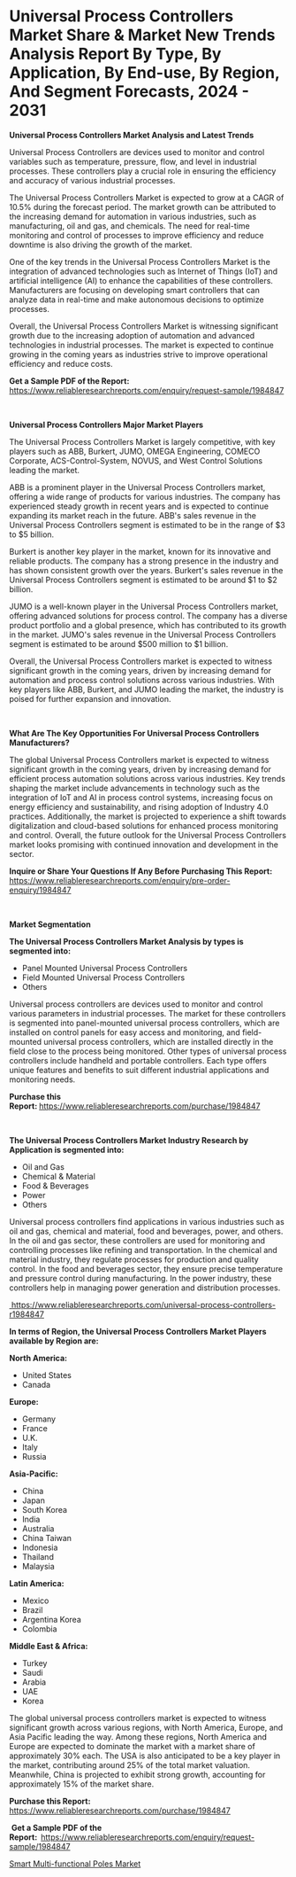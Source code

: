 <p><h1>Universal Process Controllers Market Share & Market New Trends Analysis Report By Type, By Application, By End-use, By Region, And Segment Forecasts, 2024 - 2031</h1></p><p><strong>Universal Process Controllers Market Analysis and Latest Trends</strong></p>
<p><p>Universal Process Controllers are devices used to monitor and control variables such as temperature, pressure, flow, and level in industrial processes. These controllers play a crucial role in ensuring the efficiency and accuracy of various industrial processes.</p><p>The Universal Process Controllers Market is expected to grow at a CAGR of 10.5% during the forecast period. The market growth can be attributed to the increasing demand for automation in various industries, such as manufacturing, oil and gas, and chemicals. The need for real-time monitoring and control of processes to improve efficiency and reduce downtime is also driving the growth of the market.</p><p>One of the key trends in the Universal Process Controllers Market is the integration of advanced technologies such as Internet of Things (IoT) and artificial intelligence (AI) to enhance the capabilities of these controllers. Manufacturers are focusing on developing smart controllers that can analyze data in real-time and make autonomous decisions to optimize processes.</p><p>Overall, the Universal Process Controllers Market is witnessing significant growth due to the increasing adoption of automation and advanced technologies in industrial processes. The market is expected to continue growing in the coming years as industries strive to improve operational efficiency and reduce costs.</p></p>
<p><strong>Get a Sample PDF of the Report:&nbsp;</strong> <a href="https://www.reliableresearchreports.com/enquiry/request-sample/1984847">https://www.reliableresearchreports.com/enquiry/request-sample/1984847</a></p>
<p>&nbsp;</p>
<p><strong>Universal Process Controllers Major Market Players</strong></p>
<p><p>The Universal Process Controllers Market is largely competitive, with key players such as ABB, Burkert, JUMO, OMEGA Engineering, COMECO Corporate, ACS-Control-System, NOVUS, and West Control Solutions leading the market. </p><p>ABB is a prominent player in the Universal Process Controllers market, offering a wide range of products for various industries. The company has experienced steady growth in recent years and is expected to continue expanding its market reach in the future. ABB's sales revenue in the Universal Process Controllers segment is estimated to be in the range of $3 to $5 billion.</p><p>Burkert is another key player in the market, known for its innovative and reliable products. The company has a strong presence in the industry and has shown consistent growth over the years. Burkert's sales revenue in the Universal Process Controllers segment is estimated to be around $1 to $2 billion.</p><p>JUMO is a well-known player in the Universal Process Controllers market, offering advanced solutions for process control. The company has a diverse product portfolio and a global presence, which has contributed to its growth in the market. JUMO's sales revenue in the Universal Process Controllers segment is estimated to be around $500 million to $1 billion.</p><p>Overall, the Universal Process Controllers market is expected to witness significant growth in the coming years, driven by increasing demand for automation and process control solutions across various industries. With key players like ABB, Burkert, and JUMO leading the market, the industry is poised for further expansion and innovation.</p></p>
<p>&nbsp;</p>
<p><strong>What Are The Key Opportunities For Universal Process Controllers Manufacturers?</strong></p>
<p><p>The global Universal Process Controllers market is expected to witness significant growth in the coming years, driven by increasing demand for efficient process automation solutions across various industries. Key trends shaping the market include advancements in technology such as the integration of IoT and AI in process control systems, increasing focus on energy efficiency and sustainability, and rising adoption of Industry 4.0 practices. Additionally, the market is projected to experience a shift towards digitalization and cloud-based solutions for enhanced process monitoring and control. Overall, the future outlook for the Universal Process Controllers market looks promising with continued innovation and development in the sector.</p></p>
<p><strong>Inquire or Share Your Questions If Any Before Purchasing This Report:</strong> <a href="https://www.reliableresearchreports.com/enquiry/pre-order-enquiry/1984847">https://www.reliableresearchreports.com/enquiry/pre-order-enquiry/1984847</a></p>
<p>&nbsp;</p>
<p><strong>Market Segmentation</strong></p>
<p><strong>The Universal Process Controllers Market Analysis by types is segmented into:</strong></p>
<p><ul><li>Panel Mounted Universal Process Controllers</li><li>Field Mounted Universal Process Controllers</li><li>Others</li></ul></p>
<p><p>Universal process controllers are devices used to monitor and control various parameters in industrial processes. The market for these controllers is segmented into panel-mounted universal process controllers, which are installed on control panels for easy access and monitoring, and field-mounted universal process controllers, which are installed directly in the field close to the process being monitored. Other types of universal process controllers include handheld and portable controllers. Each type offers unique features and benefits to suit different industrial applications and monitoring needs.</p></p>
<p><strong>Purchase this Report:&nbsp;</strong><a href="https://www.reliableresearchreports.com/purchase/1984847">https://www.reliableresearchreports.com/purchase/1984847</a></p>
<p>&nbsp;</p>
<p><strong>The Universal Process Controllers Market Industry Research by Application is segmented into:</strong></p>
<p><ul><li>Oil and Gas</li><li>Chemical & Material</li><li>Food & Beverages</li><li>Power</li><li>Others</li></ul></p>
<p><p>Universal process controllers find applications in various industries such as oil and gas, chemical and material, food and beverages, power, and others. In the oil and gas sector, these controllers are used for monitoring and controlling processes like refining and transportation. In the chemical and material industry, they regulate processes for production and quality control. In the food and beverages sector, they ensure precise temperature and pressure control during manufacturing. In the power industry, these controllers help in managing power generation and distribution processes.</p></p>
<p><a href="https://www.reliableresearchreports.com/universal-process-controllers-r1984847">&nbsp;https://www.reliableresearchreports.com/universal-process-controllers-r1984847</a></p>
<p><strong>In terms of Region, the Universal Process Controllers Market Players available by Region are:</strong></p>
<p>
    <p> <strong> North America: </strong>
        <ul>
            <li>United States</li>
            <li>Canada</li>
        </ul>
        </p> 
    <p> <strong> Europe: </strong>
        <ul>
            <li>Germany</li>
            <li>France</li>
            <li>U.K.</li>
            <li>Italy</li>
            <li>Russia</li>
        </ul>
        </p> 
    <p> <strong> Asia-Pacific: </strong>
        <ul>
            <li>China</li>
            <li>Japan</li>
            <li>South Korea</li>
            <li>India</li>
            <li>Australia</li>
            <li>China Taiwan</li>
            <li>Indonesia</li>
            <li>Thailand</li>
            <li>Malaysia</li>
        </ul>
        </p> 
    <p> <strong> Latin America: </strong>
        <ul>
            <li>Mexico</li>
            <li>Brazil</li>
            <li>Argentina Korea</li>
            <li>Colombia</li>
        </ul>
        </p> 
    <p> <strong> Middle East & Africa: </strong>
        <ul>
            <li>Turkey</li>
            <li>Saudi</li>
            <li>Arabia</li>
            <li>UAE</li>
            <li>Korea</li>
        </ul>
    </p>
    </p>
<p><p>The global universal process controllers market is expected to witness significant growth across various regions, with North America, Europe, and Asia Pacific leading the way. Among these regions, North America and Europe are expected to dominate the market with a market share of approximately 30% each. The USA is also anticipated to be a key player in the market, contributing around 25% of the total market valuation. Meanwhile, China is projected to exhibit strong growth, accounting for approximately 15% of the market share.</p></p>
<p><strong>Purchase this Report: </strong><a href="https://www.reliableresearchreports.com/purchase/1984847">https://www.reliableresearchreports.com/purchase/1984847</a></p>
<p>&nbsp;<strong>Get a Sample PDF of the Report:&nbsp;&nbsp;</strong><a href="https://www.reliableresearchreports.com/enquiry/request-sample/1984847">https://www.reliableresearchreports.com/enquiry/request-sample/1984847</a></p>
<p><strong></strong></p>
<p><p><a href="https://github.com/DougSchmidt26/Market-Research-Report-List-1/blob/main/smart-multi-functional-poles-market.md">Smart Multi-functional Poles Market</a></p></p>